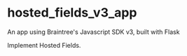 # hosted_fields_v3_app
An app using Braintree's Javascript SDK v3, built with Flask

Implement Hosted Fields.